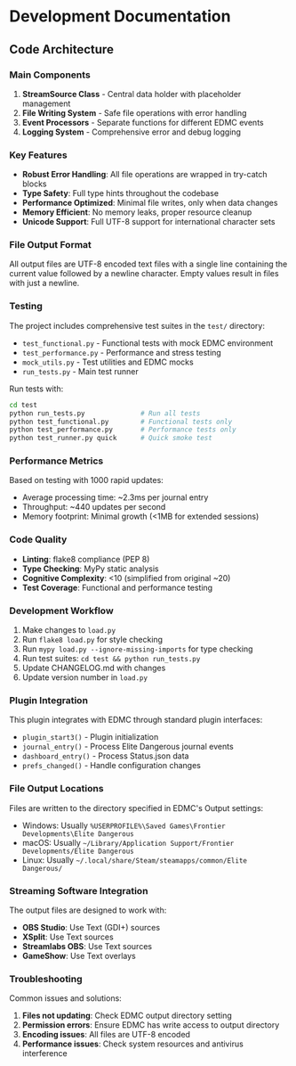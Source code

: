 # Development Documentation

## Code Architecture

### Main Components

1. **StreamSource Class** - Central data holder with placeholder management
2. **File Writing System** - Safe file operations with error handling
3. **Event Processors** - Separate functions for different EDMC events
4. **Logging System** - Comprehensive error and debug logging

### Key Features

- **Robust Error Handling**: All file operations are wrapped in try-catch blocks
- **Type Safety**: Full type hints throughout the codebase
- **Performance Optimized**: Minimal file writes, only when data changes
- **Memory Efficient**: No memory leaks, proper resource cleanup
- **Unicode Support**: Full UTF-8 support for international character sets

### File Output Format

All output files are UTF-8 encoded text files with a single line containing the current value followed by a newline character. Empty values result in files with just a newline.

### Testing

The project includes comprehensive test suites in the `test/` directory:

- `test_functional.py` - Functional tests with mock EDMC environment
- `test_performance.py` - Performance and stress testing
- `mock_utils.py` - Test utilities and EDMC mocks
- `run_tests.py` - Main test runner

Run tests with:
```bash
cd test
python run_tests.py              # Run all tests
python test_functional.py        # Functional tests only
python test_performance.py       # Performance tests only
python test_runner.py quick      # Quick smoke test
```

### Performance Metrics

Based on testing with 1000 rapid updates:
- Average processing time: ~2.3ms per journal entry
- Throughput: ~440 updates per second
- Memory footprint: Minimal growth (<1MB for extended sessions)

### Code Quality

- **Linting**: flake8 compliance (PEP 8)
- **Type Checking**: MyPy static analysis
- **Cognitive Complexity**: <10 (simplified from original ~20)
- **Test Coverage**: Functional and performance testing

### Development Workflow

1. Make changes to `load.py`
2. Run `flake8 load.py` for style checking
3. Run `mypy load.py --ignore-missing-imports` for type checking
4. Run test suites: `cd test && python run_tests.py`
5. Update CHANGELOG.md with changes
6. Update version number in `load.py`

### Plugin Integration

This plugin integrates with EDMC through standard plugin interfaces:

- `plugin_start3()` - Plugin initialization
- `journal_entry()` - Process Elite Dangerous journal events
- `dashboard_entry()` - Process Status.json data
- `prefs_changed()` - Handle configuration changes

### File Output Locations

Files are written to the directory specified in EDMC's Output settings:
- Windows: Usually `%USERPROFILE%\Saved Games\Frontier Developments\Elite Dangerous`
- macOS: Usually `~/Library/Application Support/Frontier Developments/Elite Dangerous`
- Linux: Usually `~/.local/share/Steam/steamapps/common/Elite Dangerous/`

### Streaming Software Integration

The output files are designed to work with:
- **OBS Studio**: Use Text (GDI+) sources
- **XSplit**: Use Text sources
- **Streamlabs OBS**: Use Text sources
- **GameShow**: Use Text overlays

### Troubleshooting

Common issues and solutions:

1. **Files not updating**: Check EDMC output directory setting
2. **Permission errors**: Ensure EDMC has write access to output directory
3. **Encoding issues**: All files are UTF-8 encoded
4. **Performance issues**: Check system resources and antivirus interference